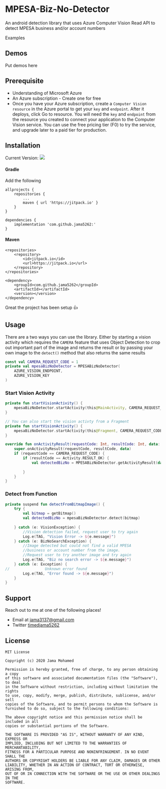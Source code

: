 # MPESA-Biz-No-Detector

An android detection library that uses Azure Computer Vision Read API to detect MPESA business and/or account numbers

Examples

## Demos
Put demos here

## Prerequisite
- Understanding of Microsoft Azure
- An Azure subscription - Create one for free
- Once you have your Azure subscription, create a `Computer Vision resource` in the Azure portal to get your `key` and `endpoint`. After it deploys, click Go to resource.
You will need the `key` and `endpoint` from the resource you created to connect your application to the Computer Vision service. You can use the free pricing tier (F0) to try the service, and upgrade later to a paid tier for production.

## Installation

Current Version: [![](https://jitpack.io/v/jama5262/)](https://jitpack.io/#jama5262/)

#### Gradle

Add the following

```
allprojects {
    repositories {
        ...
        maven { url 'https://jitpack.io' }
    }
}
```

```
dependencies {
    implementation 'com.github.jama5262:'
}
```

#### Maven

```
<repositories>
    <repository>
        <id>jitpack.io</id>
        <url>https://jitpack.io</url>
    </repository>
</repositories>
```

```
<dependency>
    <groupId>com.github.jama5262</groupId>
	<artifactId></artifactId>
    <version></version>
</dependency>
```

Great the project has been setup 👍

## Usage

There are a two ways you can use the library. Either by starting a vision activity which requires the `CAMERA` feature that uses Object Detection to crop out important part of the image and returns the result or by passing your own image to the `detect()` method that also returns the same results

```kotlin
const val CAMERA_REQUEST_CODE = 1
private val mpesaBizNoDetector = MPESABizNoDetector(
    AZURE_VISION_ENDPOINT,
    AZURE_VISION_KEY
)
```

### Start Vision Activity

```kotlin
private fun startVisionActivity() {
    mpesaBizNoDetector.startActivity(this@MainActivity, CAMERA_REQUEST_CODE)
}

// You can also start the vision activty from a Fragment
private fun startVisionActivity() {
    mpesaBizNoDetector.startActivity(this@Fragment, CAMERA_REQUEST_CODE)
}
```

```kotlin
override fun onActivityResult(requestCode: Int, resultCode: Int, data: Intent?) {
    super.onActivityResult(requestCode, resultCode, data)
    if (requestCode == CAMERA_REQUEST_CODE) {
        if (resultCode == Activity.RESULT_OK) {
            val detectedBizNo = MPESABizNoDetector.getActivityResult(data!!)
            
        }
    }
}
```

### Detect from Function
```kotlin
private suspend fun detectFromBitmapImage() {
    try {
        val bitmap = getBitmap()
        val detectedBizNo = mpesaBizNoDetector.detect(bitmap)
        
    } catch (e: VisionException) {
        //Vision detection failed, request user to try again
        Log.e(TAG, "Vision Error -> ${e.message}")
    } catch (e: BizNoSearchException) {
        //Image detected but could not find a valid MPESA
        //business or account number from the image.
        //Request user to try another image and try again
        Log.e(TAG, "Biz no search error -> ${e.message}")
    } catch (e: Exception) {
//                Unknown error found
        Log.e(TAG, "Error found -> ${e.message}")
    }
}
```

## Support

Reach out to me at one of the following places!

- Email at jama3137@gmail.com
- Twitter [timedjama5262](https://twitter.com/timedjama5262)

## License

```
MIT License

Copyright (c) 2020 Jama Mohamed

Permission is hereby granted, free of charge, to any person obtaining a copy
of this software and associated documentation files (the "Software"), to deal
in the Software without restriction, including without limitation the rights
to use, copy, modify, merge, publish, distribute, sublicense, and/or sell
copies of the Software, and to permit persons to whom the Software is
furnished to do so, subject to the following conditions:

The above copyright notice and this permission notice shall be included in all
copies or substantial portions of the Software.

THE SOFTWARE IS PROVIDED "AS IS", WITHOUT WARRANTY OF ANY KIND, EXPRESS OR
IMPLIED, INCLUDING BUT NOT LIMITED TO THE WARRANTIES OF MERCHANTABILITY,
FITNESS FOR A PARTICULAR PURPOSE AND NONINFRINGEMENT. IN NO EVENT SHALL THE
AUTHORS OR COPYRIGHT HOLDERS BE LIABLE FOR ANY CLAIM, DAMAGES OR OTHER
LIABILITY, WHETHER IN AN ACTION OF CONTRACT, TORT OR OTHERWISE, ARISING FROM,
OUT OF OR IN CONNECTION WITH THE SOFTWARE OR THE USE OR OTHER DEALINGS IN THE
SOFTWARE.
```
